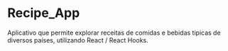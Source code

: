 # Recipe_App
Aplicativo que permite explorar receitas de comidas e bebidas tipicas de diversos países, utilizando React / React Hooks.
